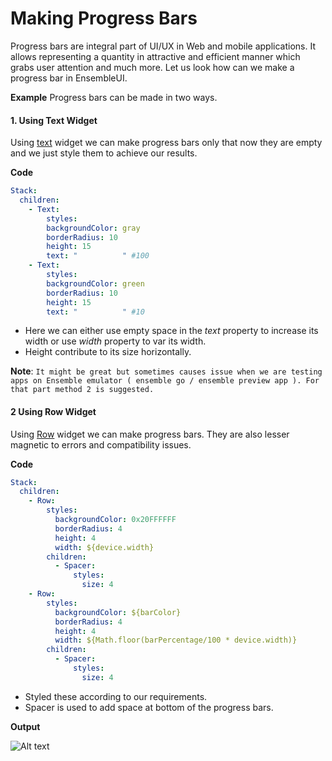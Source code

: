 # Making Progress Bars

Progress bars are integral part of UI/UX in Web and mobile applications. It allows representing a quantity in attractive and efficient manner which grabs user attention and much more. Let us look how can we make a progress bar in EnsembleUI.

**Example**
Progress bars can be made in two ways.

#### 1. Using Text Widget

Using [text](/widget-reference/text.md) widget we can make progress bars only that now they are empty and we just style them to achieve our results.

**Code**



```yaml
Stack:
  children:
    - Text:
        styles:
        backgroundColor: gray
        borderRadius: 10
        height: 15
        text: "          " #100
    - Text:
        styles:
        backgroundColor: green
        borderRadius: 10
        height: 15
        text: "          " #10
```



- Here we can either use empty space in the _text_ property to increase its width or use _width_ property to var its width.
- Height contribute to its size horizontally.

**Note**: `It might be great but sometimes causes issue when we are testing apps on Ensemble emulator ( ensemble go / ensemble preview app ). For that part method 2 is suggested.`

#### 2 Using Row Widget

Using [Row](/widget-reference/row) widget we can make progress bars. They are also lesser magnetic to errors and compatibility issues.

**Code**



```yaml
Stack:
  children:
    - Row:
        styles:
          backgroundColor: 0x20FFFFFF
          borderRadius: 4
          height: 4
          width: ${device.width}
        children:
          - Spacer:
              styles:
                size: 4
    - Row:
        styles:
          backgroundColor: ${barColor}
          borderRadius: 4
          height: 4
          width: ${Math.floor(barPercentage/100 * device.width)}
        children:
          - Spacer:
              styles:
                size: 4
```



- Styled these according to our requirements.
- Spacer is used to add space at bottom of the progress bars.

**Output**

![Alt text](/images/image-6.png)
